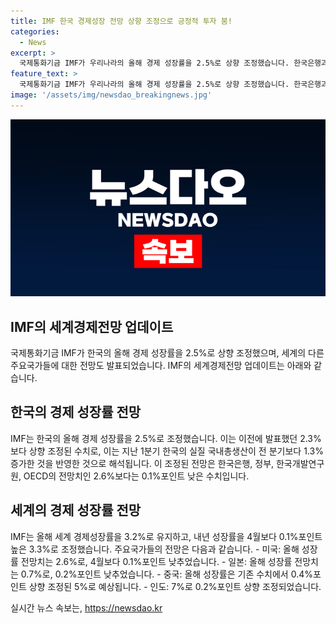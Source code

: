 ```yaml
---
title: IMF 한국 경제성장 전망 상향 조정으로 긍정적 투자 붐!
categories:
  - News
excerpt: >
  국제통화기금 IMF가 우리나라의 올해 경제 성장률을 2.5%로 상향 조정했습니다. 한국은행과 정부, OECD의 전망치보다는 0.1%포인트 낮지만, 이는 1분기 실질 국내총생산 증가율을 반영한 것으로 분석됩니다. IMF는 미국과 일본의 전망치를 조정하고, 중국과 인도의 전망치를 상향 조정했습니다. 이에 따라 올해의 세계 경제성장률은 3.2%로 유지되며, 내년에는 3.3%로 조정되었습니다.
feature_text: >
  국제통화기금 IMF가 우리나라의 올해 경제 성장률을 2.5%로 상향 조정했습니다. 한국은행과 정부, OECD의 전망치보다는 0.1%포인트 낮지만, 이는 1분기 실질 국내총생산 증가율을 반영한 것으로 분석됩니다. IMF는 미국과 일본의 전망치를 조정하고, 중국과 인도의 전망치를 상향 조정했습니다. 이에 따라 올해의 세계 경제성장률은 3.2%로 유지되며, 내년에는 3.3%로 조정되었습니다.
image: '/assets/img/newsdao_breakingnews.jpg'
---
```


<p><img src="/assets/img/newsdao_breakingnews.jpg" alt="cryptoinkorea 속보" /></p>

<h2 data-ke-size="size26">IMF의 세계경제전망 업데이트</h2>

<p>국제통화기금 IMF가 한국의 올해 경제 성장률을 2.5%로 상향 조정했으며, 세계의 다른 주요국가들에 대한 전망도 발표되었습니다. IMF의 세계경제전망 업데이트는 아래와 같습니다.</p>

<h2 data-ke-size="size24">한국의 경제 성장률 전망</h2>

<p>IMF는 한국의 올해 경제 성장률을 2.5%로 조정했습니다. 이는 이전에 발표했던 2.3%보다 상향 조정된 수치로, 이는 지난 1분기 한국의 실질 국내총생산이 전 분기보다 1.3% 증가한 것을 반영한 것으로 해석됩니다. 이 조정된 전망은 한국은행, 정부, 한국개발연구원, OECD의 전망치인 2.6%보다는 0.1%포인트 낮은 수치입니다.</p>

<h2 data-ke-size="size24">세계의 경제 성장률 전망</h2>

<p>IMF는 올해 세계 경제성장률을 3.2%로 유지하고, 내년 성장률을 4월보다 0.1%포인트 높은 3.3%로 조정했습니다. 주요국가들의 전망은 다음과 같습니다.
- 미국: 올해 성장률 전망치는 2.6%로, 4월보다 0.1%포인트 낮추었습니다.
- 일본: 올해 성장률 전망치는 0.7%로, 0.2%포인트 낮추었습니다.
- 중국: 올해 성장률은 기존 수치에서 0.4%포인트 상향 조정된 5%로 예상됩니다.
- 인도: 7%로 0.2%포인트 상향 조정되었습니다.</p>
실시간 뉴스 속보는, <a href="https://newsdao.kr" rel="dofollow">https://newsdao.kr</a>


